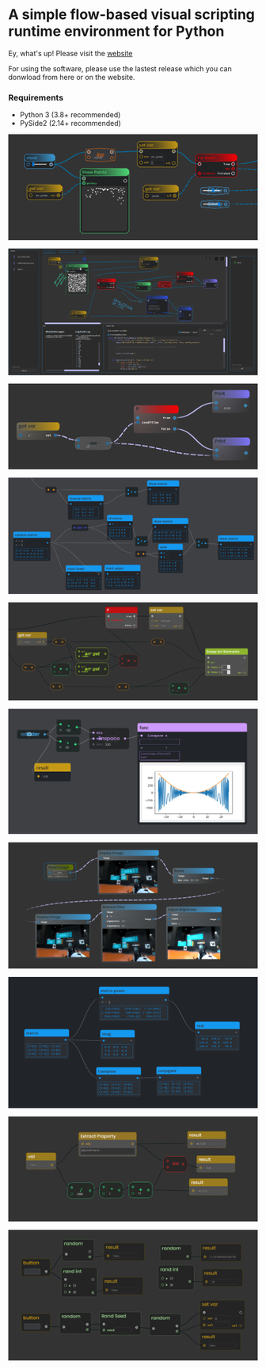 # A simple flow-based visual scripting runtime environment for Python

Ey, what's up! Please visit the [website](https://ryven.org)

For using the software, please use the lastest release which you can donwload from here or on the website.

### Requirements

- Python 3 (3.8+ recommended)
- PySide2 (2.14+ recommended)

![](/docs/images/ryven_screenshot2.png)

![](/docs/images/ui.png)

![](/docs/images/ryven1.png)

![](/docs/images/matrices1.png)

![](/docs/images/checkpoints.png)

![](/docs/images/matplotlib.jpeg)

![](/docs/images/opencv_1.png)

![](/docs/images/matrices2.png)

![](/docs/images/extract_property_1.png)

![](/docs/images/random.png)
